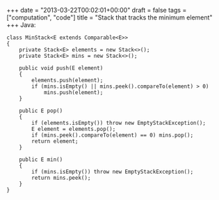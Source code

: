 +++
date = "2013-03-22T00:02:01+00:00"
draft = false
tags = ["computation", "code"]
title = "Stack that tracks the minimum element"
+++
Java:

    class MinStack<E extends Comparable<E>>
    {
        private Stack<E> elements = new Stack<>();
        private Stack<E> mins = new Stack<>();

        public void push(E element)
        {
            elements.push(element);
            if (mins.isEmpty() || mins.peek().compareTo(element) > 0)
                mins.push(element);
        }

        public E pop()
        {
            if (elements.isEmpty()) throw new EmptyStackException();
            E element = elements.pop();
            if (mins.peek().compareTo(element) == 0) mins.pop();
            return element;
        }

        public E min()
        {
            if (mins.isEmpty()) throw new EmptyStackException();
            return mins.peek();
        }
    }
